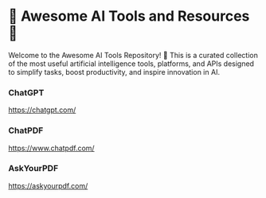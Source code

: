 # 🤖 Awesome AI Tools and Resources 🌟
Welcome to the Awesome AI Tools Repository! 🚀 This is a curated collection of the most useful artificial intelligence tools, platforms, and APIs designed to simplify tasks, boost productivity, and inspire innovation in AI.

### ChatGPT
https://chatgpt.com/
### ChatPDF
https://www.chatpdf.com/
### AskYourPDF
https://askyourpdf.com/
